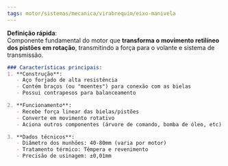 ```yaml
---
tags: motor/sistemas/mecanica/virabrequim/eixo-manivela
---
```

**Definição rápida**:  
Componente fundamental do motor que **transforma o movimento retilíneo dos pistões em rotação**, transmitindo a força para o volante e sistema de transmissão.

```markdown
### Características principais:
1. **Construção**:
   - Aço forjado de alta resistência
   - Contém braços (ou "moentes") para conexão com as bielas
   - Possui contrapesos para balanceamento

2. **Funcionamento**:
   - Recebe força linear das bielas/pistões
   - Converte em movimento rotativo
   - Aciona outros componentes (árvore de comando, bomba de óleo, etc)

3. **Dados técnicos**:
   - Diâmetro dos munhões: 40-80mm (varia por motor)
   - Tratamento térmico: Têmpera e revenimento
   - Precisão de usinagem: ±0,01mm
```

